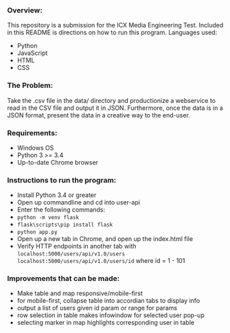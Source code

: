 ### Overview:
This repository is a submission for the ICX Media Engineering Test.
Included in this README is directions on how to run this program.
Languages used:
- Python
- JavaScript
- HTML
- CSS

### The Problem:
Take the .csv file in the data/ directory and productionize a
webservice to read in the CSV file and output it in JSON. Furthermore,
once the data is in a JSON format, present the data in a creative
way to the end-user.

### Requirements:
- Windows OS
- Python 3 >= 3.4
- Up-to-date Chrome browser

### Instructions to run the program:
- Install Python 3.4 or greater
- Open up commandline and cd into user-api
- Enter the following commands:
- ```python -m venv flask```
- ```flask\scripts\pip install flask```
- ```python app.py```
- Open up a new tab in Chrome, and open up the index.html file
- Verify HTTP endpoints in another tab with
  ```localhost:5000/users/api/v1.0/users```
  ```localhost:5000/users/api/v1.0/users/id``` where id = 1 - 101

### Improvements that can be made:
- Make table and map responsive/mobile-first
- for mobile-first, collapse table into accordian tabs to display info
- output a list of users given id param or range for params
- row selection in table makes infowindow for selected user pop-up
- selecting marker in map highlights corresponding user in table